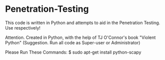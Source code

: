 # Penetration-Testing
This code is written in Python and attempts to aid in the Penetration Testing. Use respectively!

Attention. Created in Python, with the help of TJ O'Connor's book "Violent Python"
(Suggestion. Run all code as Super-user or Administrator)

Please Run These Commands:
  $ sudo apt-get install python-scapy
